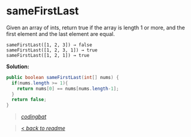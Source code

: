 # sameFirstLast

Given an array of ints, return true if the array is length 1 or more, and the first element and the last element are equal.

```
sameFirstLast([1, 2, 3]) → false
sameFirstLast([1, 2, 3, 1]) → true
sameFirstLast([1, 2, 1]) → true
```

**Solution:**

```java
public boolean sameFirstLast(int[] nums) {
  if(nums.length >= 1){
    return nums[0] == nums[nums.length-1];
  }
  return false;
}
```

> _[codingbat](http://codingbat.com/prob/p118976)_

> [< _back to readme_](/README.md)